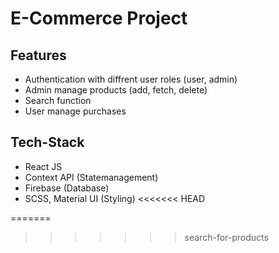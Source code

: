 # E-Commerce Project

## Features

- Authentication with diffrent user roles (user, admin)
- Admin manage products (add, fetch, delete)
- Search function
- User manage purchases

## Tech-Stack

- React JS 
- Context API (Statemanagement)
- Firebase (Database)
- SCSS, Material UI (Styling)
<<<<<<< HEAD

=======
>>>>>>> search-for-products


